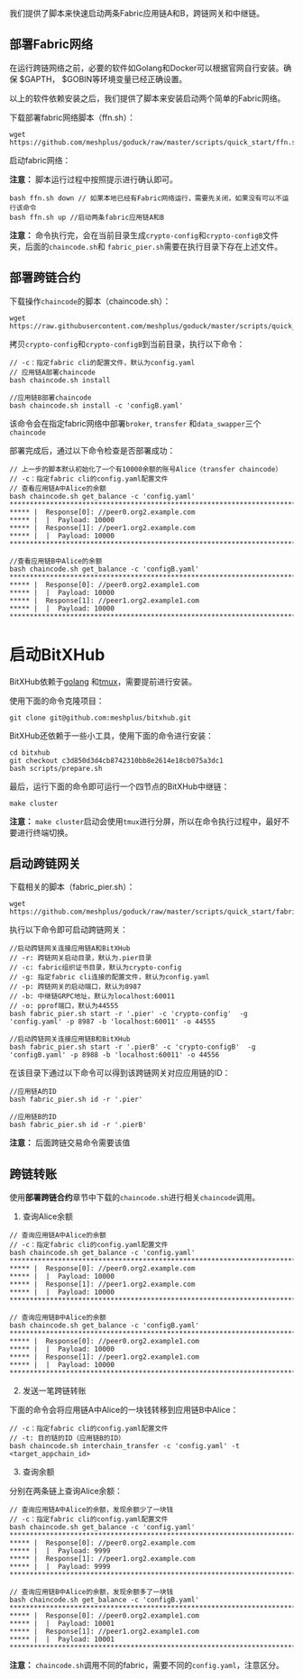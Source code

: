 我们提供了脚本来快速启动两条Fabric应用链A和B，跨链网关和中继链。

## 部署Fabric网络

在运行跨链网络之前，必要的软件如Golang和Docker可以根据官网自行安装。确保 $GAPTH， $GOBIN等环境变量已经正确设置。

以上的软件依赖安装之后，我们提供了脚本来安装启动两个简单的Fabric网络。

下载部署fabric网络脚本（ffn.sh）：

```shell
wget https://github.com/meshplus/goduck/raw/master/scripts/quick_start/ffn.sh
```

启动fabric网络：

**注意：** 脚本运行过程中按照提示进行确认即可。

```shell
bash ffn.sh down // 如果本地已经有Fabric网络运行，需要先关闭，如果没有可以不运行该命令
bash ffn.sh up //启动两条fabric应用链A和B
```

**注意：** 命令执行完，会在当前目录生成`crypto-config`和`crypto-configB`文件夹，后面的`chaincode.sh`和 `fabric_pier.sh`需要在执行目录下存在上述文件。


## 部署跨链合约
下载操作`chaincode`的脚本（chaincode.sh）：

```shell
wget https://raw.githubusercontent.com/meshplus/goduck/master/scripts/quick_start/chaincode.sh
```

拷贝`crypto-config`和`crypto-configB`到当前目录，执行以下命令：

```shell
// -c：指定fabric cli的配置文件，默认为config.yaml
// 应用链A部署chaincode
bash chaincode.sh install 

//应用链B部署chaincode
bash chaincode.sh install -c 'configB.yaml' 
```

该命令会在指定fabric网络中部署`broker`, `transfer` 和`data_swapper`三个`chaincode`

部署完成后，通过以下命令检查是否部署成功：

```shell
// 上一步的脚本默认初始化了一个有10000余额的账号Alice（transfer chaincode）
// -c：指定fabric cli的config.yaml配置文件
// 查看应用链A中Alice的余额
bash chaincode.sh get_balance -c 'config.yaml' 
****************************************************************************************************
***** |  Response[0]: //peer0.org2.example.com
***** |  |  Payload: 10000
***** |  Response[1]: //peer1.org2.example.com
***** |  |  Payload: 10000
****************************************************************************************************

//查看应用链B中Alice的余额
bash chaincode.sh get_balance -c 'configB.yaml' 
****************************************************************************************************
***** |  Response[0]: //peer0.org2.example1.com
***** |  |  Payload: 10000
***** |  Response[1]: //peer1.org2.example1.com
***** |  |  Payload: 10000
****************************************************************************************************
```

# 启动BitXHub
BitXHub依赖于[golang](https://golang.org/) 和[tmux](https://github.com/tmux/tmux/wiki)，需要提前进行安装。

使用下面的命令克隆项目：

```shell
git clone git@github.com:meshplus/bitxhub.git
```

BitXHub还依赖于一些小工具，使用下面的命令进行安装：

```shell
cd bitxhub
git checkout c3d850d3d4cb8742310bb8e2614e18cb075a3dc1
bash scripts/prepare.sh 
```

最后，运行下面的命令即可运行一个四节点的BitXHub中继链：

```shell
make cluster
```

**注意：** `make cluster`启动会使用`tmux`进行分屏，所以在命令执行过程中，最好不要进行终端切换。

## 启动跨链网关

下载相关的脚本（fabric_pier.sh）：

```shell
wget https://github.com/meshplus/goduck/raw/master/scripts/quick_start/fabric_pier.sh
```

执行以下命令即可启动跨链网关：

```shell
//启动跨链网关连接应用链A和BitXHub
// -r: 跨链网关启动目录，默认为.pier目录
// -c: fabric组织证书目录，默认为crypto-config
// -g: 指定fabric cli连接的配置文件，默认为config.yaml
// -p: 跨链网关的启动端口，默认为8987
// -b: 中继链GRPC地址，默认为localhost:60011
// -o: pprof端口，默认为44555
bash fabric_pier.sh start -r '.pier' -c 'crypto-config'  -g 'config.yaml' -p 8987 -b 'localhost:60011' -o 44555

//启动跨链网关连接应用链B和BitXHub
bash fabric_pier.sh start -r '.pierB' -c 'crypto-configB'  -g 'configB.yaml' -p 8988 -b 'localhost:60011' -o 44556
```

在该目录下通过以下命令可以得到该跨链网关对应应用链的ID：

```shell
//应用链A的ID
bash fabric_pier.sh id -r '.pier'

//应用链B的ID
bash fabric_pier.sh id -r '.pierB'
```

**注意：** 后面跨链交易命令需要该值

## 跨链转账
使用**部署跨链合约**章节中下载的`chaincode.sh`进行相关`chaincode`调用。

1. 查询Alice余额

```shell
// 查询应用链A中Alice的余额
// -c：指定fabric cli的config.yaml配置文件
bash chaincode.sh get_balance -c 'config.yaml'
****************************************************************************************************
***** |  Response[0]: //peer0.org2.example.com
***** |  |  Payload: 10000
***** |  Response[1]: //peer1.org2.example.com
***** |  |  Payload: 10000
****************************************************************************************************

// 查询应用链B中Alice的余额
bash chaincode.sh get_balance -c 'configB.yaml'
****************************************************************************************************
***** |  Response[0]: //peer0.org2.example1.com
***** |  |  Payload: 10000
***** |  Response[1]: //peer1.org2.example1.com
***** |  |  Payload: 10000
****************************************************************************************************
```

2. 发送一笔跨链转账

下面的命令会将应用链A中Alice的一块钱转移到应用链B中Alice：

```shell
// -c：指定fabric cli的config.yaml配置文件
// -t: 目的链的ID（应用链B的ID）
bash chaincode.sh interchain_transfer -c 'config.yaml' -t <target_appchain_id>
```
3. 查询余额

分别在两条链上查询Alice余额：

```shell
// 查询应用链A中Alice的余额，发现余额少了一块钱
// -c：指定fabric cli的config.yaml配置文件
bash chaincode.sh get_balance -c 'config.yaml'
****************************************************************************************************
***** |  Response[0]: //peer0.org2.example.com
***** |  |  Payload: 9999
***** |  Response[1]: //peer1.org2.example.com
***** |  |  Payload: 9999
****************************************************************************************************

// 查询应用链B中Alice的余额，发现余额多了一块钱
bash chaincode.sh get_balance -c 'configB.yaml'
****************************************************************************************************
***** |  Response[0]: //peer0.org2.example1.com
***** |  |  Payload: 10001
***** |  Response[1]: //peer1.org2.example1.com
***** |  |  Payload: 10001
****************************************************************************************************
```

**注意：** `chaincode.sh`调用不同的fabric，需要不同的`config.yaml`，注意区分。